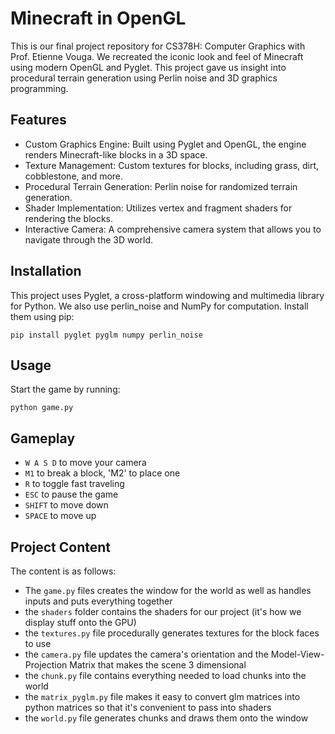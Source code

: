 # Minecraft in OpenGL

This is our final project repository for CS378H: Computer Graphics with Prof. Etienne Vouga. We recreated the iconic look and feel of Minecraft using modern OpenGL and Pyglet. This project gave us insight into procedural terrain generation using Perlin noise and 3D graphics programming.


## Features
- Custom Graphics Engine: Built using Pyglet and OpenGL, the engine renders Minecraft-like blocks in a 3D space.
- Texture Management: Custom textures for blocks, including grass, dirt, cobblestone, and more.
- Procedural Terrain Generation: Perlin noise for randomized terrain generation.
- Shader Implementation: Utilizes vertex and fragment shaders for rendering the blocks.
- Interactive Camera: A comprehensive camera system that allows you to navigate through the 3D world.

## Installation

This project uses Pyglet, a cross-platform windowing and multimedia library for Python. We also use perlin_noise and NumPy for computation. Install them using pip:
```
pip install pyglet pyglm numpy perlin_noise
```

## Usage

Start the game by running:
```
python game.py
```

## Gameplay
- `W A S D` to move your camera
- `M1` to break a block, 'M2' to place one
- `R` to toggle fast traveling
- `ESC` to pause the game
- `SHIFT` to move down
- `SPACE` to move up

## Project Content
The content is as follows: 
- The `game.py` files creates the window for the world as well as handles inputs and puts everything together
- the `shaders` folder contains the shaders for our project (it's how we display stuff onto the GPU)
- the `textures.py` file procedurally generates textures for the block faces to use
- the `camera.py` file updates the camera's orientation and the Model-View-Projection Matrix that makes the scene 3 dimensional
- the `chunk.py` file contains everything needed to load chunks into the world
- the `matrix_pyglm.py` file makes it easy to convert glm matrices into python matrices so that it's convenient to pass into shaders
- the `world.py` file generates chunks and draws them onto the window



